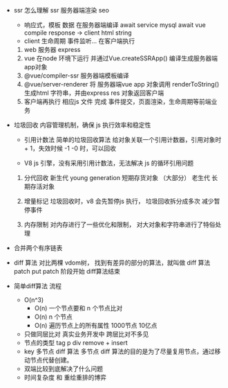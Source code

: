 - ssr 怎么理解
    ssr 服务器端渲染 seo
    - 响应式，模板 数据 在服务器端编译
        await service  mysql
        await vue  compile
        response -> client html string
    - client
        生命周期 事件监听... 在客户端执行

    1. web 服务器 express
    2. vue 在node 环境下运行 并通过Vue.createSSRApp() 编译生成服务器端 app对象
    3. @vue/compiler-ssr 服务器端模板编译
    4. @vue/server-renderer 将 服务器端vue app 对象调用  renderToString() 生成html 字符串，并由express res 对象返回客户端
    5. 客户端再执行 相应js 文件 完成 事件提交，页面渲染，生命周期等前端业务
- 垃圾回收
    内容管理机制，确保 js 执行效率和稳定性

    - 引用计数法
        简单的垃圾回收算法 给对象关联一个引用计数器，引用对象时 + 1，失效时候 -1 -0 时，可以回收

    - V8 js 引擎，没有采用引用计数法，无法解决 js 的循环引用问题
    1. 分代回收
        新生代  young generation  短期存货对象 （大部分）
        老生代  长期存活对象

    2. 增量标记
        垃圾回收时，v8 会先暂停js 执行，
        垃圾回收拆分成多次 减少暂停事件
    3. 内存限制
        对内存进行了一些优化和限制， 对大对象和字符串进行了特俗处理

- 合并两个有序链表

- diff 算法
    对比两棵 vdom树， 找到有差异的部分的算法，就叫做 diff 算法
    patch put
    patch 阶段开始
    diff算法结束

- 简单diff算法
    流程
    - O(n^3)
        - O(n) 一个节点要和 n 个节点比对
        - O(n) n 个节点
        - O(n) 遍历节点上的所有属性
        1000节点 10亿点
    - 只做同层比对
        真实业务开发中 跨层比对不多见
    - 节点的类型  tag p div
        remove + insert
    - key
        多节点 diff 算法
        多节点 diff 算法的目的是为了尽量复用节点，通过移动节点代替创建。
    - 双端比较到底解决了什么问题
    - 时间复杂度 和 重绘重排的博弈
